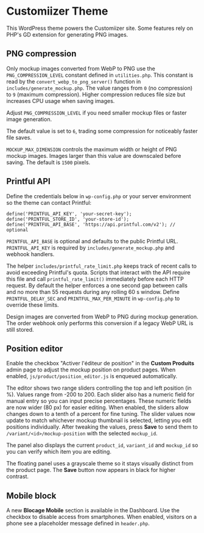 # Customiizer Theme

This WordPress theme powers the Customiizer site. Some features rely on PHP's GD extension for generating PNG images.

## PNG compression

Only mockup images converted from WebP to PNG use the `PNG_COMPRESSION_LEVEL` constant defined in `utilities.php`. This constant is read by the `convert_webp_to_png_server()` function in `includes/generate_mockup.php`. The value ranges from `0` (no compression) to `9` (maximum compression). Higher compression reduces file size but increases CPU usage when saving images.

Adjust `PNG_COMPRESSION_LEVEL` if you need smaller mockup files or faster image generation.

The default value is set to `6`, trading some compression for noticeably faster file saves.

`MOCKUP_MAX_DIMENSION` controls the maximum width or height of PNG mockup images.
Images larger than this value are downscaled before saving. The default is `1500` pixels.

## Printful API

Define the credentials below in `wp-config.php` or your server environment so the theme can contact Printful:

```
define('PRINTFUL_API_KEY', 'your-secret-key');
define('PRINTFUL_STORE_ID', 'your-store-id');
define('PRINTFUL_API_BASE', 'https://api.printful.com/v2'); // optional
```

`PRINTFUL_API_BASE` is optional and defaults to the public Printful URL. `PRINTFUL_API_KEY` is required by `includes/generate_mockup.php` and webhook handlers.

The helper `includes/printful_rate_limit.php` keeps track of recent
calls to avoid exceeding Printful's quota. Scripts that interact with
the API require this file and call `printful_rate_limit()` immediately
before each HTTP request. By default the helper enforces a one second
gap between calls and no more than 55 requests during any rolling
60&nbsp;s window. Define `PRINTFUL_DELAY_SEC` and
`PRINTFUL_MAX_PER_MINUTE` in `wp-config.php` to override these limits.

Design images are converted from WebP to PNG during mockup generation. The order
webhook only performs this conversion if a legacy WebP URL is still stored.

## Position editor

Enable the checkbox "Activer l'éditeur de position" in the **Custom Produits** admin page to adjust the mockup position on product pages. When enabled, `js/product/position_editor.js` is enqueued automatically.

The editor shows two range sliders controlling the top and left position (in %). Values range from -200 to 200. Each slider also has a numeric field for manual entry so you can input precise percentages. These numeric fields are now wider (80&nbsp;px) for easier editing. When enabled, the sliders allow changes down to a tenth of a percent for fine tuning. The slider values now update to match whichever mockup thumbnail is selected, letting you edit positions individually. After tweaking the values, press **Save** to send them to `/variant/<id>/mockup-position` with the selected `mockup_id`.

The panel also displays the current `product_id`, `variant_id` and `mockup_id` so you can verify which item you are editing.


The floating panel uses a grayscale theme so it stays visually distinct from the product page. The **Save** button now appears in black for higher contrast.

## Mobile block

A new **Blocage Mobile** section is available in the Dashboard. Use the checkbox to disable access from smartphones. When enabled, visitors on a phone see a placeholder message defined in `header.php`.

